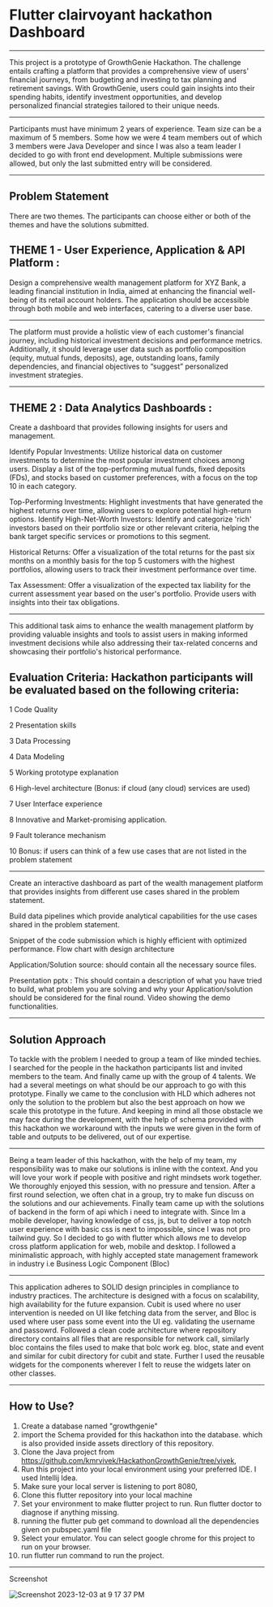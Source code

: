 # Flutter clairvoyant hackathon Dashboard

--------------------------------------------------------

This project is a prototype of GrowthGenie Hackathon. The challenge entails crafting a platform that provides a comprehensive view of users' financial journeys, from budgeting and investing to tax planning and retirement savings. With GrowthGenie, users could gain insights into their spending habits, identify investment opportunities, and develop personalized financial strategies tailored to their unique needs.

_________________________________________________________

Participants must have minimum 2 years of experience. Team size can be a maximum of 5 members. Some how we were 4 team members out of which 3 members were Java Developer and since I was also a team leader I decided to go with front end development. Multiple submissions were allowed, but only the last submitted entry will be considered.

__________________________________________________________

## Problem Statement

There are two themes. The participants can choose either or both of the themes and have the solutions submitted.

## THEME 1 - User Experience, Application & API Platform :

Design a comprehensive wealth management platform for XYZ Bank, a leading financial institution in India, aimed at enhancing the financial well-being of its retail account holders. The application should be accessible through both mobile and web interfaces, catering to a diverse user base.

______________________________________________________________

The platform must provide a holistic view of each customer's financial journey, including historical investment decisions and performance metrics. Additionally, it should leverage user data such as portfolio composition (equity, mutual funds, deposits), age, outstanding loans, family dependencies, and financial objectives to “suggest” personalized investment strategies.

________________________________________________________________

## THEME 2 : Data Analytics Dashboards :

Create a dashboard that provides following insights for users and management.

Identify Popular Investments: Utilize historical data on customer investments to determine the most popular investment choices among users.
Display a list of the top-performing mutual funds, fixed deposits (FDs), and stocks based on customer preferences, with a focus on the top 10 in each category.

Top-Performing Investments: Highlight investments that have generated the highest returns over time, allowing users to explore potential high-return options.
Identify High-Net-Worth Investors: Identify and categorize 'rich' investors based on their portfolio size or other relevant criteria, helping the bank target specific services or promotions to this segment.

Historical Returns: Offer a visualization of the total returns for the past six months on a monthly basis for the top 5 customers with the highest portfolios, allowing users to track their investment performance over time.

Tax Assessment: Offer a visualization of the expected tax liability for the current assessment year based on the user's portfolio. Provide users with insights into their tax obligations.

______________________________________________________________________

This additional task aims to enhance the wealth management platform by providing valuable insights and tools to assist users in making informed investment decisions while also addressing their tax-related concerns and showcasing their portfolio's historical performance.

## Evaluation Criteria: Hackathon participants will be evaluated based on the following criteria:

1 Code Quality

2 Presentation skills

3 Data Processing

4 Data Modeling

5 Working prototype explanation

6 High-level architecture (Bonus: if cloud (any cloud) services are used)

7 User Interface experience

8 Innovative and Market-promising application.

9 Fault tolerance mechanism

10 Bonus: if users can think of a few use cases that are not listed in the problem statement

____________________________________________________________________________

Create an interactive dashboard as part of the wealth management platform that provides insights from different use cases shared in the problem statement.

Build data pipelines which provide analytical capabilities for the use cases shared in the problem statement.

Snippet of the code submission which is highly efficient with optimized performance. Flow chart with design architecture

Application/Solution source: should contain all the necessary source files.

Presentation pptx : This should contain a description of what you have tried to build, what problem you are solving and why your Application/solution should be considered for the final round. Video showing the demo functionalities.

_____________________________________________________________________________

## Solution Approach

To tackle with the problem I needed to group a team of like minded techies. I searched for the people in the hackathon participants list and invited members to the team. And finally came up with the group of 4 talents. We had a several meetings on what should be our approach to go with this prototype. Finally we came to the conclusion with HLD which adheres not only the solution to the problem but also the best approach on how we scale this prototype in the future. And keeping in mind all those obstacle we may face during the development, with the help of schema provided with this hackathon we workaround with the inputs we were given in the form of table and outputs to be delivered, out of our expertise.

_______________________________________________________________________________

Being a team leader of this hackathon, with the help of my team, my responsibility was to make our solutions is inline with the context. And you will love your work if people with positive and right mindsets work together. We thoroughly enjoyed this session, with no pressure and tension. After a first round selection, we often chat in a group, try to make fun discuss on the solutions and our achievements. Finally team came up with the solutions of backend in the form of api which i need to integrate with. Since Im a mobile developer, having knowledge of css, js, but to deliver a top notch user experience with basic css is next to impossible, since I was not pro tailwind guy. So I decided to go with flutter which allows me to develop cross platform application for web, mobile and desktop. I followed a minimalistic approach, with highly accepted state management framework in industry i.e Business Logic Component (Bloc)

________________________________________________________________________________

This application adheres to SOLID design principles in compliance to industry practices. The architecture is designed with a focus on scalability, high availability for the future expansion. Cubit is used where no user intervention is needed on UI like fetching data from the server, and Bloc is used where user pass some event into the UI eg. validating the username and passowrd. Followed a clean code architecture where repository directory contains all files that are responsible for network call, similarly bloc contains the files used to make that bolc work eg. bloc, state and event and similar for cubit directory for cubit and state. Further I used the reusable widgets for the components wherever I felt to reuse the widgets later on other classes.

__________________________________________________________________________________

## How to Use?

1. Create a database named "growthgenie"
2. import the Schema provided for this hackathon into the database. which is also provided inside assets directlory of this repository.
3. Clone the Java project from https://github.com/kmrvivek/HackathonGrowthGenie/tree/vivek,
4. Run this project into your local environment using your preferred IDE. I used Intellij Idea.
5. Make sure your local server is listening to port 8080,
6. Clone this flutter repository into your local machine
7. Set your environment to make flutter project to run. Run flutter doctor to diagnose if anything missing.
8. running the flutter pub get command to download all the dependencies given on pubspec.yaml file
9. Select your emulator. You can select google chrome for this project to run on your browser.
10. run flutter run command to run the project.

_____________________________________________________________________

Screenshot

![Screenshot 2023-12-03 at 9 17 37 PM](https://github.com/HackathonGrowthGenie/Clairvoyant-FrontEnd/assets/16430056/763e7e5c-db12-44bd-9109-b450009a40f1)
